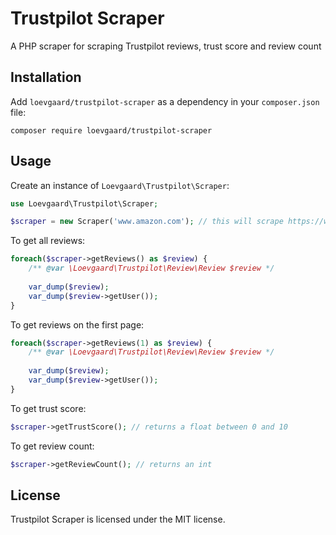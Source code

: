 # Trustpilot Scraper
A PHP scraper for scraping Trustpilot reviews, trust score and review count

## Installation

Add `loevgaard/trustpilot-scraper` as a dependency in your `composer.json` file:

```
composer require loevgaard/trustpilot-scraper
```

## Usage
Create an instance of `Loevgaard\Trustpilot\Scraper`:

```php
use Loevgaard\Trustpilot\Scraper;

$scraper = new Scraper('www.amazon.com'); // this will scrape https://www.trustpilot.com/review/www.amazon.com
```

To get all reviews:

```php
foreach($scraper->getReviews() as $review) {
    /** @var \Loevgaard\Trustpilot\Review\Review $review */
    
    var_dump($review);
    var_dump($review->getUser());
}
```

To get reviews on the first page:

```php
foreach($scraper->getReviews(1) as $review) {
    /** @var \Loevgaard\Trustpilot\Review\Review $review */
    
    var_dump($review);
    var_dump($review->getUser());
}
```

To get trust score:

```php
$scraper->getTrustScore(); // returns a float between 0 and 10
```

To get review count:

```php
$scraper->getReviewCount(); // returns an int
```

## License
Trustpilot Scraper is licensed under the MIT license.
